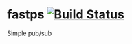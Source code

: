 # fastps [![Build Status](https://travis-ci.org/nayarsystems/fastps.svg?branch=master)](https://travis-ci.org/nayarsystems/fastps)

Simple pub/sub

